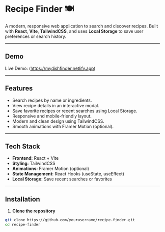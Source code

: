 # Recipe Finder 🍽️

A modern, responsive web application to search and discover recipes. Built with **React**, **Vite**, **TailwindCSS**, and uses **Local Storage** to save user preferences or search history.

---

## Demo

Live Demo: (https://mydishfinder.netlify.app)

---

## Features

- Search recipes by name or ingredients.  
- View recipe details in an interactive modal.  
- Save favorite recipes or recent searches using Local Storage.  
- Responsive and mobile-friendly layout.  
- Modern and clean design using TailwindCSS.  
- Smooth animations with Framer Motion (optional).

---

## Tech Stack

- **Frontend:** React + Vite  
- **Styling:** TailwindCSS  
- **Animations:** Framer Motion (optional)  
- **State Management:** React Hooks (useState, useEffect)  
- **Local Storage:** Save recent searches or favorites  

---

## Installation

1. **Clone the repository**

```bash
git clone https://github.com/yourusername/recipe-finder.git
cd recipe-finder
